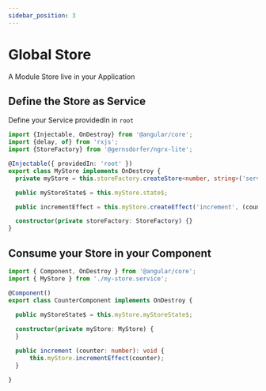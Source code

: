 ```yaml
---
sidebar_position: 3
---
```


# Global Store

A Module Store live in your Application

## Define the Store as Service

Define your Service providedIn in `root`

```ts title="my-store.service.ts"
import {Injectable, OnDestroy} from '@angular/core';
import {delay, of} from 'rxjs';
import {StoreFactory} from '@gernsdorfer/ngrx-lite';

@Injectable({ providedIn: 'root' })
export class MyStore implements OnDestroy {
  private myStore = this.storeFactory.createStore<number, string>('serviceCounter');

  public myStoreState$ = this.myStore.state$;

  public incrementEffect = this.myStore.createEffect('increment', (counter: number = 0) => of(counter + 1));

  constructor(private storeFactory: StoreFactory) {}
} 
```

## Consume your Store in your Component

```ts title="my-component.component.ts"
import { Component, OnDestroy } from '@angular/core';
import { MyStore } from './my-store.service';

@Component()
export class CounterComponent implements OnDestroy {
  
  public myStoreState$ = this.myStore.myStoreState$;

  constructor(private myStore: MyStore) {
  }

  public increment (counter: number): void {
      this.myStore.incrementEffect(counter);
  }
  
}
```

